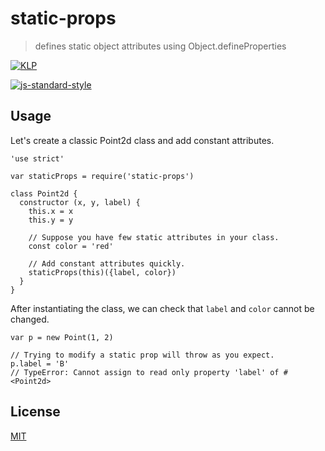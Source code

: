 # static-props

> defines static object attributes using Object.defineProperties

[![KLP](https://img.shields.io/badge/kiss-literate-orange.svg)](http://g14n.info/kiss-literate-programming)

[![js-standard-style](https://cdn.rawgit.com/feross/standard/master/badge.svg)](https://github.com/feross/standard)

## Usage

Let's create a classic Point2d class and add constant attributes.

```
'use strict'

var staticProps = require('static-props')

class Point2d {
  constructor (x, y, label) {
    this.x = x
    this.y = y

    // Suppose you have few static attributes in your class.
    const color = 'red'

    // Add constant attributes quickly.
    staticProps(this)({label, color})
  }
}
```

After instantiating the class, we can check that `label` and `color` cannot be changed.

```
var p = new Point(1, 2)

// Trying to modify a static prop will throw as you expect.
p.label = 'B'
// TypeError: Cannot assign to read only property 'label' of #<Point2d>
```

## License

[MIT](http://g14n.info/mit-license)
